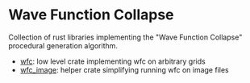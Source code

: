 # Wave Function Collapse

Collection of rust libraries implementing the "Wave Function Collapse"
procedural generation algorithm.
 - [wfc](https://github.com/stevebob/wfc/tree/master/wfc): low level crate implementing wfc on arbitrary grids
 - [wfc\_image](https://github.com/stevebob/wfc/tree/master/wfc-image): helper crate simplifying running wfc on image files
